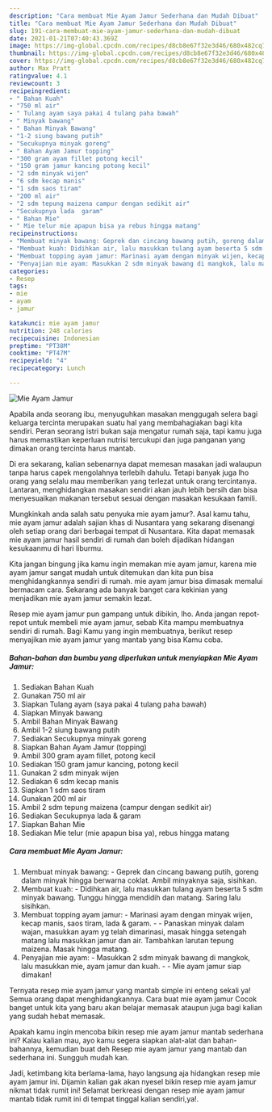 ```yaml
---
description: "Cara membuat Mie Ayam Jamur Sederhana dan Mudah Dibuat"
title: "Cara membuat Mie Ayam Jamur Sederhana dan Mudah Dibuat"
slug: 191-cara-membuat-mie-ayam-jamur-sederhana-dan-mudah-dibuat
date: 2021-01-21T07:40:43.369Z
image: https://img-global.cpcdn.com/recipes/d8cb8e67f32e3d46/680x482cq70/mie-ayam-jamur-foto-resep-utama.jpg
thumbnail: https://img-global.cpcdn.com/recipes/d8cb8e67f32e3d46/680x482cq70/mie-ayam-jamur-foto-resep-utama.jpg
cover: https://img-global.cpcdn.com/recipes/d8cb8e67f32e3d46/680x482cq70/mie-ayam-jamur-foto-resep-utama.jpg
author: Max Pratt
ratingvalue: 4.1
reviewcount: 3
recipeingredient:
- " Bahan Kuah"
- "750 ml air"
- " Tulang ayam saya pakai 4 tulang paha bawah"
- " Minyak bawang"
- " Bahan Minyak Bawang"
- "1-2 siung bawang putih"
- "Secukupnya minyak goreng"
- " Bahan Ayam Jamur topping"
- "300 gram ayam fillet potong kecil"
- "150 gram jamur kancing potong kecil"
- "2 sdm minyak wijen"
- "6 sdm kecap manis"
- "1 sdm saos tiram"
- "200 ml air"
- "2 sdm tepung maizena campur dengan sedikit air"
- "Secukupnya lada  garam"
- " Bahan Mie"
- " Mie telur mie apapun bisa ya rebus hingga matang"
recipeinstructions:
- "Membuat minyak bawang: Geprek dan cincang bawang putih, goreng dalam minyak hingga berwarna coklat. Ambil minyaknya saja, sisihkan."
- "Membuat kuah: Didihkan air, lalu masukkan tulang ayam beserta 5 sdm minyak bawang. Tunggu hingga mendidih dan matang. Saring lalu sisihkan."
- "Membuat topping ayam jamur: Marinasi ayam dengan minyak wijen, kecap manis, saos tiram, lada &amp; garam.   Panaskan minyak dalam wajan, masukkan ayam yg telah dimarinasi, masak hingga setengah matang lalu masukkan jamur dan air. Tambahkan larutan tepung maizena. Masak hingga matang."
- "Penyajian mie ayam: Masukkan 2 sdm minyak bawang di mangkok, lalu masukkan mie, ayam jamur dan kuah.   Mie ayam jamur siap dimakan!"
categories:
- Resep
tags:
- mie
- ayam
- jamur

katakunci: mie ayam jamur 
nutrition: 248 calories
recipecuisine: Indonesian
preptime: "PT38M"
cooktime: "PT47M"
recipeyield: "4"
recipecategory: Lunch

---
```



![Mie Ayam Jamur](https://img-global.cpcdn.com/recipes/d8cb8e67f32e3d46/680x482cq70/mie-ayam-jamur-foto-resep-utama.jpg)

Apabila anda seorang ibu, menyuguhkan masakan menggugah selera bagi keluarga tercinta merupakan suatu hal yang membahagiakan bagi kita sendiri. Peran seorang istri bukan saja mengatur rumah saja, tapi kamu juga harus memastikan keperluan nutrisi tercukupi dan juga panganan yang dimakan orang tercinta harus mantab.

Di era  sekarang, kalian sebenarnya dapat memesan masakan jadi walaupun tanpa harus capek mengolahnya terlebih dahulu. Tetapi banyak juga lho orang yang selalu mau memberikan yang terlezat untuk orang tercintanya. Lantaran, menghidangkan masakan sendiri akan jauh lebih bersih dan bisa menyesuaikan makanan tersebut sesuai dengan masakan kesukaan famili. 



Mungkinkah anda salah satu penyuka mie ayam jamur?. Asal kamu tahu, mie ayam jamur adalah sajian khas di Nusantara yang sekarang disenangi oleh setiap orang dari berbagai tempat di Nusantara. Kita dapat memasak mie ayam jamur hasil sendiri di rumah dan boleh dijadikan hidangan kesukaanmu di hari liburmu.

Kita jangan bingung jika kamu ingin memakan mie ayam jamur, karena mie ayam jamur sangat mudah untuk ditemukan dan kita pun bisa menghidangkannya sendiri di rumah. mie ayam jamur bisa dimasak memalui bermacam cara. Sekarang ada banyak banget cara kekinian yang menjadikan mie ayam jamur semakin lezat.

Resep mie ayam jamur pun gampang untuk dibikin, lho. Anda jangan repot-repot untuk membeli mie ayam jamur, sebab Kita mampu membuatnya sendiri di rumah. Bagi Kamu yang ingin membuatnya, berikut resep menyajikan mie ayam jamur yang mantab yang bisa Kamu coba.

<!--inarticleads1-->

##### Bahan-bahan dan bumbu yang diperlukan untuk menyiapkan Mie Ayam Jamur:

1. Sediakan  Bahan Kuah
1. Gunakan 750 ml air
1. Siapkan  Tulang ayam (saya pakai 4 tulang paha bawah)
1. Siapkan  Minyak bawang
1. Ambil  Bahan Minyak Bawang
1. Ambil 1-2 siung bawang putih
1. Sediakan Secukupnya minyak goreng
1. Siapkan  Bahan Ayam Jamur (topping)
1. Ambil 300 gram ayam fillet, potong kecil
1. Sediakan 150 gram jamur kancing, potong kecil
1. Gunakan 2 sdm minyak wijen
1. Sediakan 6 sdm kecap manis
1. Siapkan 1 sdm saos tiram
1. Gunakan 200 ml air
1. Ambil 2 sdm tepung maizena (campur dengan sedikit air)
1. Sediakan Secukupnya lada &amp; garam
1. Siapkan  Bahan Mie
1. Sediakan  Mie telur (mie apapun bisa ya), rebus hingga matang




<!--inarticleads2-->

##### Cara membuat Mie Ayam Jamur:

1. Membuat minyak bawang: - Geprek dan cincang bawang putih, goreng dalam minyak hingga berwarna coklat. Ambil minyaknya saja, sisihkan.
1. Membuat kuah: - Didihkan air, lalu masukkan tulang ayam beserta 5 sdm minyak bawang. Tunggu hingga mendidih dan matang. Saring lalu sisihkan.
1. Membuat topping ayam jamur: - Marinasi ayam dengan minyak wijen, kecap manis, saos tiram, lada &amp; garam.  -  - Panaskan minyak dalam wajan, masukkan ayam yg telah dimarinasi, masak hingga setengah matang lalu masukkan jamur dan air. Tambahkan larutan tepung maizena. Masak hingga matang.
1. Penyajian mie ayam: - Masukkan 2 sdm minyak bawang di mangkok, lalu masukkan mie, ayam jamur dan kuah.  -  - Mie ayam jamur siap dimakan!




Ternyata resep mie ayam jamur yang mantab simple ini enteng sekali ya! Semua orang dapat menghidangkannya. Cara buat mie ayam jamur Cocok banget untuk kita yang baru akan belajar memasak ataupun juga bagi kalian yang sudah hebat memasak.

Apakah kamu ingin mencoba bikin resep mie ayam jamur mantab sederhana ini? Kalau kalian mau, ayo kamu segera siapkan alat-alat dan bahan-bahannya, kemudian buat deh Resep mie ayam jamur yang mantab dan sederhana ini. Sungguh mudah kan. 

Jadi, ketimbang kita berlama-lama, hayo langsung aja hidangkan resep mie ayam jamur ini. Dijamin kalian gak akan nyesel bikin resep mie ayam jamur nikmat tidak rumit ini! Selamat berkreasi dengan resep mie ayam jamur mantab tidak rumit ini di tempat tinggal kalian sendiri,ya!.

